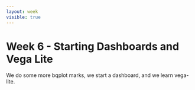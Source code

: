 ```yaml
---
layout: week
visible: true
---
```


# Week 6 - Starting Dashboards and Vega Lite

We do some more bqplot marks, we start a dashboard, and we learn vega-lite.
